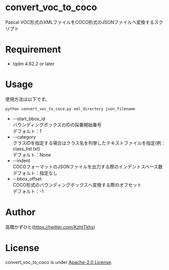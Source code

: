 # convert_voc_to_coco
Pascal VOC形式のXMLファイルをCOCO形式のJSONファイルへ変換するスクリプト

# Requirement 
* tqdm 4.62.2 or later

# Usage
使用方法は以下です。
```bash
python convert_voc_to_coco.py xml_directory json_filename
```
* --start_bbox_id<br>
バウンディングボックスのIDの採番開始番号<br>
デフォルト：1
* --category<br>
クラスIDを指定する場合はクラス名を列挙したテキストファイルを指定(例：class_list.txt)<br>
デフォルト：None
* --indent<br>
COCOフォーマットのJSONファイルを出力する際のインデントスペース数<br>
デフォルト：指定なし
* --bbox_offset<br>
COCO形式のバウンディングボックスへ変換する際のオフセット<br>
デフォルト：-1

# Author
高橋かずひと(https://twitter.com/KzhtTkhs)
 
# License 
convert_voc_to_coco is under [Apache-2.0 License](LICENSE).
